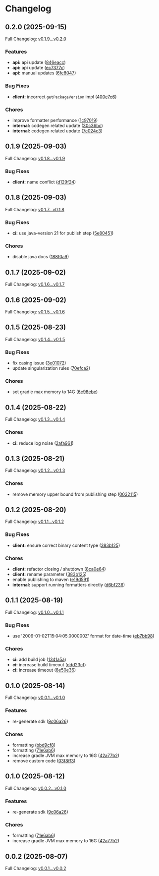 # Changelog

## 0.2.0 (2025-09-15)

Full Changelog: [v0.1.9...v0.2.0](https://github.com/Bluestaq/udl-java-sdk/compare/v0.1.9...v0.2.0)

### Features

* **api:** api update ([846eacc](https://github.com/Bluestaq/udl-java-sdk/commit/846eacc084a18bbe1ab8d2e589150ef63ab8ece0))
* **api:** api update ([ec7377c](https://github.com/Bluestaq/udl-java-sdk/commit/ec7377c2e18551c081cf07cb8a1d310f6b898dbf))
* **api:** manual updates ([6fe8047](https://github.com/Bluestaq/udl-java-sdk/commit/6fe8047288fbbbc5af279355592e33ba82db1ad6))


### Bug Fixes

* **client:** incorrect `getPackageVersion` impl ([400e7c6](https://github.com/Bluestaq/udl-java-sdk/commit/400e7c64ee90fb025a0a443e332bb6c480711f9c))


### Chores

* improve formatter performance ([1c97019](https://github.com/Bluestaq/udl-java-sdk/commit/1c97019340a43475cc0d7ae92bdbe71d42c41ea9))
* **internal:** codegen related update ([30c36bc](https://github.com/Bluestaq/udl-java-sdk/commit/30c36bc85b05549711604ae30eb97fef5903cb9c))
* **internal:** codegen related update ([7c024c3](https://github.com/Bluestaq/udl-java-sdk/commit/7c024c3933dcba360f0c7828cecfe227b4164532))

## 0.1.9 (2025-09-03)

Full Changelog: [v0.1.8...v0.1.9](https://github.com/Bluestaq/udl-java-sdk/compare/v0.1.8...v0.1.9)

### Bug Fixes

* **client:** name conflict ([d129f24](https://github.com/Bluestaq/udl-java-sdk/commit/d129f243c70395b17bca3f22e56570dcff59bea9))

## 0.1.8 (2025-09-03)

Full Changelog: [v0.1.7...v0.1.8](https://github.com/Bluestaq/udl-java-sdk/compare/v0.1.7...v0.1.8)

### Bug Fixes

* **ci:** use java-version 21 for publish step ([5e80451](https://github.com/Bluestaq/udl-java-sdk/commit/5e804512c7d363a940d0e05b616ba79e09a17fff))


### Chores

* disable java docs ([188f0a9](https://github.com/Bluestaq/udl-java-sdk/commit/188f0a9a5b1491bd2ccc94d54fea1fb5de4fc7a7))

## 0.1.7 (2025-09-02)

Full Changelog: [v0.1.6...v0.1.7](https://github.com/Bluestaq/udl-java-sdk/compare/v0.1.6...v0.1.7)

## 0.1.6 (2025-09-02)

Full Changelog: [v0.1.5...v0.1.6](https://github.com/Bluestaq/udl-java-sdk/compare/v0.1.5...v0.1.6)

## 0.1.5 (2025-08-23)

Full Changelog: [v0.1.4...v0.1.5](https://github.com/Bluestaq/udl-java-sdk/compare/v0.1.4...v0.1.5)

### Bug Fixes

* fix casing issue ([3e01072](https://github.com/Bluestaq/udl-java-sdk/commit/3e01072c579ffb2daee1f036e25d524bc7f111c1))
* update singularization rules ([70efca2](https://github.com/Bluestaq/udl-java-sdk/commit/70efca2a9f3fd9771a250d144e7631d4ce3a2c80))


### Chores

* set gradle max memory to 14G ([6c98ebe](https://github.com/Bluestaq/udl-java-sdk/commit/6c98ebeb9af33f39ef7c0b156ab342471e24979a))

## 0.1.4 (2025-08-22)

Full Changelog: [v0.1.3...v0.1.4](https://github.com/Bluestaq/udl-java-sdk/compare/v0.1.3...v0.1.4)

### Chores

* **ci:** reduce log noise ([2afa961](https://github.com/Bluestaq/udl-java-sdk/commit/2afa9614bd064258f0dc51d0b58769c1f8eb55a8))

## 0.1.3 (2025-08-21)

Full Changelog: [v0.1.2...v0.1.3](https://github.com/Bluestaq/udl-java-sdk/compare/v0.1.2...v0.1.3)

### Chores

* remove memory upper bound from publishing step ([0032115](https://github.com/Bluestaq/udl-java-sdk/commit/00321158671e75fc35827c8d2019762d378c8809))

## 0.1.2 (2025-08-20)

Full Changelog: [v0.1.1...v0.1.2](https://github.com/Bluestaq/udl-java-sdk/compare/v0.1.1...v0.1.2)

### Bug Fixes

* **client:** ensure correct binary content type ([383b125](https://github.com/Bluestaq/udl-java-sdk/commit/383b1252ccfb610eb806e5d80e7b995083a79915))


### Chores

* **client:** refactor closing / shutdown ([8ca0e64](https://github.com/Bluestaq/udl-java-sdk/commit/8ca0e644e090937165a983ddb13fd13269152f15))
* **client:** rename parameter ([383b125](https://github.com/Bluestaq/udl-java-sdk/commit/383b1252ccfb610eb806e5d80e7b995083a79915))
* enable publishing to maven ([e19d591](https://github.com/Bluestaq/udl-java-sdk/commit/e19d5913ee67970de433088b54564b94fd4e54da))
* **internal:** support running formatters directly ([d6bf236](https://github.com/Bluestaq/udl-java-sdk/commit/d6bf23608fb3d645e2bb71e5c4c49bf2fd66bba1))

## 0.1.1 (2025-08-19)

Full Changelog: [v0.1.0...v0.1.1](https://github.com/Bluestaq/udl-java-sdk/compare/v0.1.0...v0.1.1)

### Bug Fixes

* use '2006-01-02T15:04:05.000000Z' format for date-time ([eb7bb98](https://github.com/Bluestaq/udl-java-sdk/commit/eb7bb983e2a00564121024ac184c7867886831fb))


### Chores

* **ci:** add build job ([1341a5a](https://github.com/Bluestaq/udl-java-sdk/commit/1341a5a2b845739121ef0437f6cf8dc0bf8941e0))
* **ci:** increase build timeout ([ddd23cf](https://github.com/Bluestaq/udl-java-sdk/commit/ddd23cfe245bdfe754650c1da1e402f0feddafe0))
* **ci:** increase timeout ([8e50e36](https://github.com/Bluestaq/udl-java-sdk/commit/8e50e36be62137291900f3277c7f0922e39bd064))

## 0.1.0 (2025-08-14)

Full Changelog: [v0.0.1...v0.1.0](https://github.com/Bluestaq/udl-java-sdk/compare/v0.0.1...v0.1.0)

### Features

* re-generate sdk ([9c06a26](https://github.com/Bluestaq/udl-java-sdk/commit/9c06a2685dd01529f132e002db2f69877932bd59))


### Chores

* formatting ([bbd9cf8](https://github.com/Bluestaq/udl-java-sdk/commit/bbd9cf8321dcecf66978294d24e15e63e94d10c7))
* formatting ([71e6ab6](https://github.com/Bluestaq/udl-java-sdk/commit/71e6ab65384c9c2a223158bfe85b2ac142d484ee))
* increase gradle JVM max memory to 16G ([42a77b2](https://github.com/Bluestaq/udl-java-sdk/commit/42a77b2979f25ce577d6e1754b01c328a7225019))
* remove custom code ([03f8ff3](https://github.com/Bluestaq/udl-java-sdk/commit/03f8ff3a05f9b754750756d5969a0c287b81d2af))

## 0.1.0 (2025-08-12)

Full Changelog: [v0.0.2...v0.1.0](https://github.com/Bluestaq/udl-java-sdk/compare/v0.0.2...v0.1.0)

### Features

* re-generate sdk ([9c06a26](https://github.com/Bluestaq/udl-java-sdk/commit/9c06a2685dd01529f132e002db2f69877932bd59))


### Chores

* formatting ([71e6ab6](https://github.com/Bluestaq/udl-java-sdk/commit/71e6ab65384c9c2a223158bfe85b2ac142d484ee))
* increase gradle JVM max memory to 16G ([42a77b2](https://github.com/Bluestaq/udl-java-sdk/commit/42a77b2979f25ce577d6e1754b01c328a7225019))

## 0.0.2 (2025-08-07)

Full Changelog: [v0.0.1...v0.0.2](https://github.com/Bluestaq/udl-java-sdk/compare/v0.0.1...v0.0.2)
